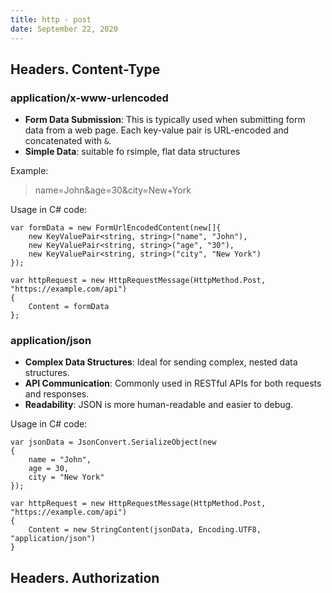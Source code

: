 ```yaml
---
title: http - post
date: September 22, 2020
---
```


## Headers. Content-Type

### application/x-www-urlencoded
* **Form Data Submission**: This is typically used when submitting form data from a web page. Each key-value pair is URL-encoded and concatenated with `&`.
* **Simple Data**: suitable fo rsimple, flat data structures

Example:

> name=John&age=30&city=New+York

Usage in C# code:
```
var formData = new FormUrlEncodedContent(new[]{
    new KeyValuePair<string, string>("name", "John"),
    new KeyValuePair<string, string>("age", "30"),
    new KeyValuePair<string, string>("city", "New York")
});

var httpRequest = new HttpRequestMessage(HttpMethod.Post, "https://example.com/api")
{
    Content = formData
};
```

### application/json
* **Complex Data Structures**: Ideal for sending complex, nested data structures.
* **API Communication**: Commonly used in RESTful APIs for both requests and responses.
* **Readability**: JSON is more human-readable and easier to debug.

Usage in C# code:
```
var jsonData = JsonConvert.SerializeObject(new
{
    name = "John",
    age = 30,
    city = "New York"
});

var httpRequest = new HttpRequestMessage(HttpMethod.Post, "https://example.com/api")
{
    Content = new StringContent(jsonData, Encoding.UTF8, "application/json")
}
```

## Headers. Authorization